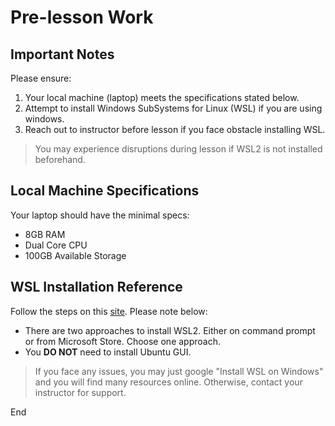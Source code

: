 # Pre-lesson Work

## Important Notes

Please ensure:
1. Your local machine (laptop) meets the specifications stated below.
2. Attempt to install Windows SubSystems for Linux (WSL) if you are using windows.
3. Reach out to instructor before lesson if you face obstacle installing WSL.

> You may experience disruptions during lesson if WSL2 is not installed beforehand.


## Local Machine Specifications

Your laptop should have the minimal specs:

- 8GB RAM
- Dual Core CPU
- 100GB Available Storage

## WSL Installation Reference

Follow the steps on this [site](https://ubuntu.com/tutorials/install-ubuntu-on-wsl2-on-windows-11-with-gui-support#1-overview). Please note below:

- There are two approaches to install WSL2. Either on command prompt or from Microsoft Store. Choose one approach.
- You **DO NOT** need to install Ubuntu GUI. 

> If you face any issues, you may just google "Install WSL on Windows" and you will find many resources online. Otherwise, contact your instructor for support.

End